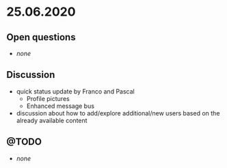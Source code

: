 # 25.06.2020
## Open questions
- *none*

## Discussion
* quick status update by Franco and Pascal  
  * Profile pictures
  * Enhanced message bus
* discussion about how to add/explore additional/new users based on the already available content

## @TODO
- *none*
